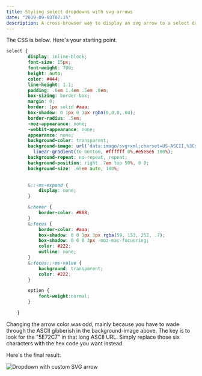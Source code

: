 ```yaml
---
title: Styling select dropdowns with svg arrows
date: "2019-09-03T07:15"
description: A cross-browser way to display an svg arrow to a select dropdown (and change the color!).
---
```


The CSS is below. Here's your starting point.

```css
select {
        display: inline-block;
        font-size: 15px;
        font-weight: 700;
        height: auto;
        color: #444;
        line-height: 1.1;
        padding: .6em 1.4em .5em .8em;
        box-sizing: border-box;
        margin: 0;
        border: 1px solid #aaa;
        box-shadow: 0 1px 0 1px rgba(0,0,0,.04);
        border-radius: .5em;
        -moz-appearance: none;
        -webkit-appearance: none;
        appearance: none;
        background-color: transparent;
        background-image: url('data:image/svg+xml;charset=US-ASCII,%3Csvg%20xmlns%3D%22http%3A%2F%2Fwww.w3.org%2F2000%2Fsvg%22%20width%3D%22292.4%22%20height%3D%22292.4%22%3E%3Cpath%20fill%3D%22%235E72C7%22%20d%3D%22M287%2069.4a17.6%2017.6%200%200%200-13-5.4H18.4c-5%200-9.3%201.8-12.9%205.4A17.6%2017.6%200%200%200%200%2082.2c0%205%201.8%209.3%205.4%2012.9l128%20127.9c3.6%203.6%207.8%205.4%2012.8%205.4s9.2-1.8%2012.8-5.4L287%2095c3.5-3.5%205.4-7.8%205.4-12.8%200-5-1.9-9.2-5.5-12.8z%22%2F%3E%3C%2Fsvg%3E'),
          linear-gradient(to bottom, #ffffff 0%,#e5e5e5 100%);
        background-repeat: no-repeat, repeat;
        background-position: right .7em top 50%, 0 0;
        background-size: .65em auto, 100%;

   
        &::-ms-expand {
            display: none;
        }

        &:hover {
            border-color: #888;
        }
        &:focus {
            border-color: #aaa;
            box-shadow: 0 0 1px 3px rgba(59, 153, 252, .7);
            box-shadow: 0 0 0 3px -moz-mac-focusring;
            color: #222; 
            outline: none;
        }
        &:focus::-ms-value {
            background: transparent;
            color: #222;
        }

        option {
            font-weight:normal;
        }

    }

```
Changing the arrow color was odd, mainly because you have to wade through the ASCII gibberish in the background-image above. 
The key is to look for the "5E72C7" in that long ASCII URL. Simply replace those six characters with the hex code you want instead.

Here's the final result:

![Dropdown with custom SVG arrow](https://res.cloudinary.com/billpliske/image/upload/v1567553710/blog/select-dropdown.png)
